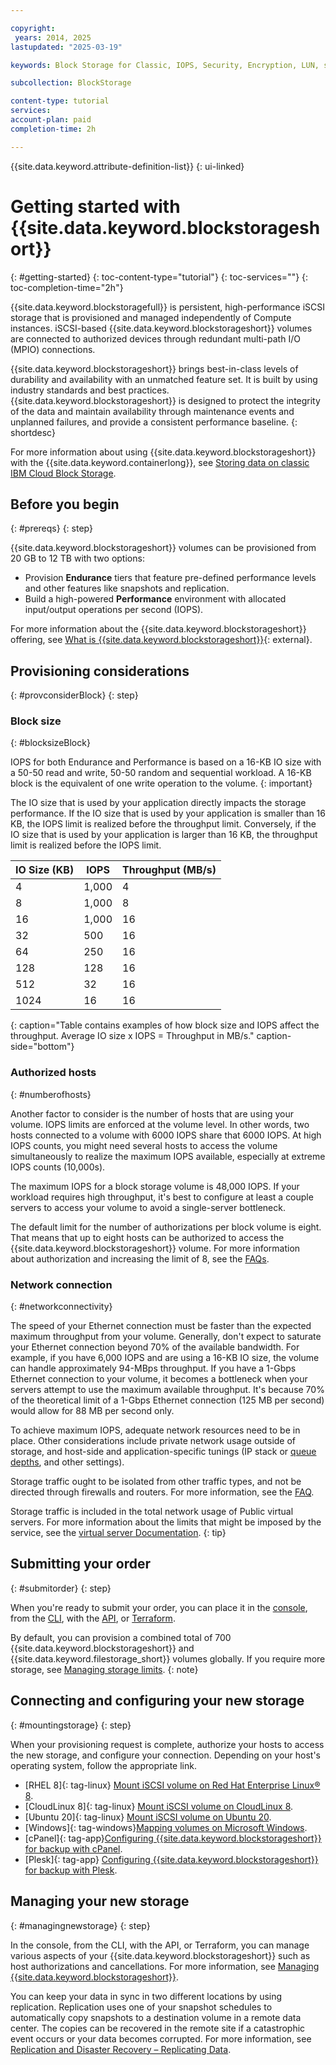 ```yaml
---

copyright:
 years: 2014, 2025 
lastupdated: "2025-03-19"

keywords: Block Storage for Classic, IOPS, Security, Encryption, LUN, secondary storage, mount storage, provision storage, iSCSI, MPIO, redundant

subcollection: BlockStorage

content-type: tutorial
services:
account-plan: paid
completion-time: 2h

---
```

{{site.data.keyword.attribute-definition-list}}
{: ui-linked}

# Getting started with {{site.data.keyword.blockstorageshort}}
{: #getting-started}
{: toc-content-type="tutorial"}
{: toc-services=""}
{: toc-completion-time="2h"}

{{site.data.keyword.blockstoragefull}} is persistent, high-performance iSCSI storage that is provisioned and managed independently of Compute instances. iSCSI-based {{site.data.keyword.blockstorageshort}} volumes are connected to authorized devices through redundant multi-path I/O (MPIO) connections.

{{site.data.keyword.blockstorageshort}} brings best-in-class levels of durability and availability with an unmatched feature set. It is built by using industry standards and best practices. {{site.data.keyword.blockstorageshort}} is designed to protect the integrity of the data and maintain availability through maintenance events and unplanned failures, and provide a consistent performance baseline.
{: shortdesc}

For more information about using {{site.data.keyword.blockstorageshort}} with the {{site.data.keyword.containerlong}}, see [Storing data on classic IBM Cloud Block Storage](/docs/containers?topic=containers-block_storage).

## Before you begin
{: #prereqs}
{: step}

{{site.data.keyword.blockstorageshort}} volumes can be provisioned from 20 GB to 12 TB with two options:
- Provision **Endurance** tiers that feature pre-defined performance levels and other features like snapshots and replication.
- Build a high-powered **Performance** environment with allocated input/output operations per second (IOPS).

For more information about the {{site.data.keyword.blockstorageshort}} offering, see [What is {{site.data.keyword.blockstorageshort}}](https://www.ibm.com/products/block-storage){: external}.

## Provisioning considerations
{: #provconsiderBlock}
{: step}

### Block size
{: #blocksizeBlock}

IOPS for both Endurance and Performance is based on a 16-KB IO size with a 50-50 read and write, 50-50 random and sequential workload. A 16-KB block is the equivalent of one write operation to the volume.
{: important}

The IO size that is used by your application directly impacts the storage performance. If the IO size that is used by your application is smaller than 16 KB, the IOPS limit is realized before the throughput limit. Conversely, if the IO size that is used by your application is larger than 16 KB, the throughput limit is realized before the IOPS limit.

| IO Size (KB) | IOPS | Throughput (MB/s) |
|-----|-----|-----|
| 4 | 1,000 | 4 |
| 8 | 1,000 | 8 |
| 16 | 1,000 | 16 |
| 32 | 500 | 16 |
| 64 | 250 | 16 |
| 128 | 128 | 16 |
| 512 | 32 | 16 |
| 1024 | 16 | 16 |
{: caption="Table contains examples of how block size and IOPS affect the throughput. Average IO size x IOPS = Throughput in MB/s." caption-side="bottom"}

### Authorized hosts
{: #numberofhosts}

Another factor to consider is the number of hosts that are using your volume. IOPS limits are enforced at the volume level. In other words, two hosts connected to a volume with 6000 IOPS share that 6000 IOPS. At high IOPS counts, you might need several hosts to access the volume simultaneously to realize the maximum IOPS available, especially at extreme IOPS counts (10,000s).

The maximum IOPS for a block storage volume is 48,000 IOPS. If your workload requires high throughput, it's best to configure at least a couple servers to access your volume to avoid a single-server bottleneck.

The default limit for the number of authorizations per block volume is eight. That means that up to eight hosts can be authorized to access the {{site.data.keyword.blockstorageshort}} volume. For more information about authorization and increasing the limit of 8, see the [FAQs](/docs/BlockStorage?topic=BlockStorage-block-storage-faqs#authlimit).

### Network connection
{: #networkconnectivity}

The speed of your Ethernet connection must be faster than the expected maximum throughput from your volume. Generally, don't expect to saturate your Ethernet connection beyond 70% of the available bandwidth. For example, if you have 6,000 IOPS and are using a 16-KB IO size, the volume can handle approximately 94-MBps throughput. If you have a 1-Gbps Ethernet connection to your volume, it becomes a bottleneck when your servers attempt to use the maximum available throughput. It's because 70% of the theoretical limit of a 1-Gbps Ethernet connection (125 MB per second) would allow for 88 MB per second only.

To achieve maximum IOPS, adequate network resources need to be in place. Other considerations include private network usage outside of storage, and host-side and application-specific tunings (IP stack or [queue depths](/docs/BlockStorage?topic=BlockStorage-hostqueuesettings), and other settings).

Storage traffic ought to be isolated from other traffic types, and not be directed through firewalls and routers. For more information, see the [FAQ](/docs/BlockStorage?topic=BlockStorage-block-storage-faqs#isolatedstoragetraffic).

Storage traffic is included in the total network usage of Public virtual servers. For more information about the limits that might be imposed by the service, see the [virtual server Documentation](/docs/virtual-servers?topic=virtual-servers-about-virtual-servers).
{: tip}

## Submitting your order
{: #submitorder}
{: step}

When you're ready to submit your order, you can place it in the [console](/docs/BlockStorage?topic=BlockStorage-orderingBlockStorage&interface=ui#orderingthroughConsole), from the [CLI](https://cloud.ibm.com/docs/BlockStorage?topic=BlockStorage-orderingBlockStorage&interface=cli#orderingthroughCLI), with the [API](/docs/BlockStorage?topic=BlockStorage-orderingBlockStorage&interface=api#orderingthroughAPI), or [Terraform](/docs/BlockStorage?topic=BlockStorage-orderingBlockStorage&interface=terraform#orderingthroughTerraform).

By default, you can provision a combined total of 700 {{site.data.keyword.blockstorageshort}} and {{site.data.keyword.filestorage_short}} volumes globally. If you require more storage, see [Managing storage limits](/docs/BlockStorage?topic=BlockStorage-managingstoragelimits).
{: note}

## Connecting and configuring your new storage
{: #mountingstorage}
{: step}

When your provisioning request is complete, authorize your hosts to access the new storage, and configure your connection. Depending on your host's operating system, follow the appropriate link.
- [RHEL 8]{: tag-linux} [Mount iSCSI volume on Red Hat Enterprise Linux&reg; 8](/docs/BlockStorage?topic=BlockStorage-mountingRHEL8).
- [CloudLinux 8]{: tag-linux} [Mount iSCSI volume on CloudLinux 8](/docs/BlockStorage?topic=BlockStorage-mountingCloudLin8).
- [Ubuntu 20]{: tag-linux} [Mount iSCSI volume on Ubuntu 20](/docs/BlockStorage?topic=BlockStorage-mountingUbu20).
- [Windows]{: tag-windows}[Mapping volumes on Microsoft Windows](/docs/BlockStorage?topic=BlockStorage-mountingWindows).
- [cPanel]{: tag-app}[Configuring {{site.data.keyword.blockstorageshort}} for backup with cPanel](/docs/BlockStorage?topic=BlockStorage-cPanelBackups).
- [Plesk]{: tag-app} [Configuring {{site.data.keyword.blockstorageshort}} for backup with Plesk](/docs/BlockStorage?topic=BlockStorage-PleskBackups).

## Managing your new storage
{: #managingnewstorage}
{: step}

In the console, from the CLI, with the API, or Terraform, you can manage various aspects of your {{site.data.keyword.blockstorageshort}} such as host authorizations and cancellations. For more information, see [Managing {{site.data.keyword.blockstorageshort}}](/docs/BlockStorage?topic=BlockStorage-managingstorage).

You can keep your data in sync in two different locations by using replication. Replication uses one of your snapshot schedules to automatically copy snapshots to a destination volume in a remote data center. The copies can be recovered in the remote site if a catastrophic event occurs or your data becomes corrupted. For more information, see [Replication and Disaster Recovery – Replicating Data](/docs/BlockStorage?topic=BlockStorage-replication&interface=ui).
